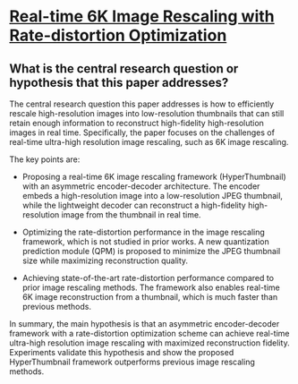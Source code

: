 # [Real-time 6K Image Rescaling with Rate-distortion Optimization](https://arxiv.org/abs/2304.01064)

## What is the central research question or hypothesis that this paper addresses?

 The central research question this paper addresses is how to efficiently rescale high-resolution images into low-resolution thumbnails that can still retain enough information to reconstruct high-fidelity high-resolution images in real time. Specifically, the paper focuses on the challenges of real-time ultra-high resolution image rescaling, such as 6K image rescaling.

The key points are:

- Proposing a real-time 6K image rescaling framework (HyperThumbnail) with an asymmetric encoder-decoder architecture. The encoder embeds a high-resolution image into a low-resolution JPEG thumbnail, while the lightweight decoder can reconstruct a high-fidelity high-resolution image from the thumbnail in real time.

- Optimizing the rate-distortion performance in the image rescaling framework, which is not studied in prior works. A new quantization prediction module (QPM) is proposed to minimize the JPEG thumbnail size while maximizing reconstruction quality.

- Achieving state-of-the-art rate-distortion performance compared to prior image rescaling methods. The framework also enables real-time 6K image reconstruction from a thumbnail, which is much faster than previous methods.

In summary, the main hypothesis is that an asymmetric encoder-decoder framework with a rate-distortion optimization scheme can achieve real-time ultra-high resolution image rescaling with maximized reconstruction fidelity. Experiments validate this hypothesis and show the proposed HyperThumbnail framework outperforms previous image rescaling methods.
